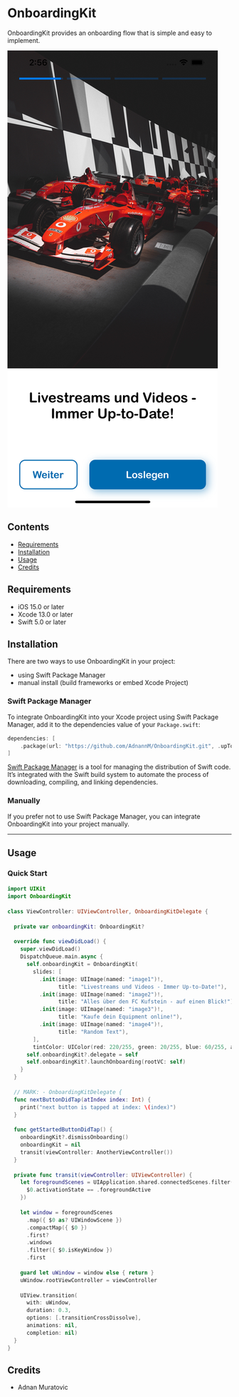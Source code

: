 # OnboardingKit

OnboardingKit provides an onboarding flow that is simple and easy to implement.

![alt text](https://github.com/AdnannM/OnboardingKit/raw/main/Simulator%20Screen%20Shot%20-%20iPhone%2013%20Pro%20Max%20-%202022-09-15%20at%2014.56.16.png)


## Contents

- [Requirements](#requirements)
- [Installation](#installation)
- [Usage](#usage)
- [Credits](#credits)

## Requirements

- iOS 15.0 or later
- Xcode 13.0 or later
- Swift 5.0 or later

## Installation

There are two ways to use OnboardingKit in your project:

- using Swift Package Manager
- manual install (build frameworks or embed Xcode Project)

### Swift Package Manager

To integrate OnboardingKit into your Xcode project using Swift Package Manager, add it to the dependencies value of your `Package.swift`:

```swift
dependencies: [
    .package(url: "https://github.com/AdnannM/OnboardingKit.git", .upToNextMajor(from: "1.0.0"))
]
```

[Swift Package Manager](https://swift.org/package-manager/) is a tool for managing the distribution of Swift code. It’s integrated with the Swift build system to automate the process of downloading, compiling, and linking dependencies.

### Manually

If you prefer not to use Swift Package Manager, you can integrate OnboardingKit into your project manually.

---

## Usage

### Quick Start

```swift
import UIKit
import OnboardingKit

class ViewController: UIViewController, OnboardingKitDelegate {

  private var onboardingKit: OnboardingKit?

  override func viewDidLoad() {
    super.viewDidLoad()
    DispatchQueue.main.async {
      self.onboardingKit = OnboardingKit(
        slides: [
          .init(image: UIImage(named: "image1")!,
                title: "Livestreams und Videos - Immer Up-to-Date!"),
          .init(image: UIImage(named: "image2")!,
                title: "Alles über den FC Kufstein - auf einen Blick!"),
          .init(image: UIImage(named: "image3")!,
                title: "Kaufe dein Equipment online!"),
          .init(image: UIImage(named: "image4")!,
                title: "Random Text"),
        ],
        tintColor: UIColor(red: 220/255, green: 20/255, blue: 60/255, alpha: 1.0))
      self.onboardingKit?.delegate = self
      self.onboardingKit?.launchOnboarding(rootVC: self)
    }
  }

  // MARK: - OnboardingKitDelegate {
  func nextButtonDidTap(atIndex index: Int) {
    print("next button is tapped at index: \(index)")
  }

  func getStartedButtonDidTap() {
    onboardingKit?.dismissOnboarding()
    onboardingKit = nil
    transit(viewController: AnotherViewController())
  }

  private func transit(viewController: UIViewController) {
    let foregroundScenes = UIApplication.shared.connectedScenes.filter({
      $0.activationState == .foregroundActive
    })

    let window = foregroundScenes
      .map({ $0 as? UIWindowScene })
      .compactMap({ $0 })
      .first?
      .windows
      .filter({ $0.isKeyWindow })
      .first

    guard let uWindow = window else { return }
    uWindow.rootViewController = viewController

    UIView.transition(
      with: uWindow,
      duration: 0.3,
      options: [.transitionCrossDissolve],
      animations: nil,
      completion: nil)
  }
}
```

## Credits

- Adnan Muratovic

